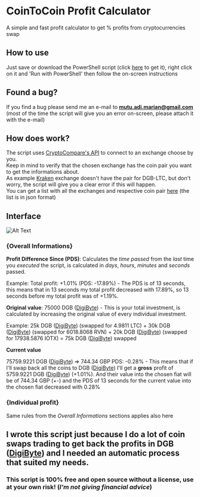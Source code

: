 # CoinToCoin Profit Calculator
A simple and fast profit calculator to get % profits from cryptocurrencies swap

## How to use

Just save or download the PowerShell script (click [here](https://github.com/Xxshark888xX/CoinToCoin-Profit-Calculator/blob/master/CoinToCoinProfitCalculator_run.ps1) to get it), right click on it and 'Run with PowerShell' then follow the on-screen instructions

## Found a bug?

If you find a bug please send me an e-mail to **mutu.adi.marian@gmail.com** (most of the time the script will give you an error on-screen, please attach it with the e-mail)

## How does work?

The script uses [CryptoCompare's API](https://min-api.cryptocompare.com/) to connect to an exchange choose by you.<br>
Keep in mind to verify that the chosen exchange has the coin pair you want to get the informations about.<br>
As example [Kraken](https://www.kraken.com) exchange doesn't have the pair for DGB-LTC, but don't worry, the script will give you a clear error if this will happen.<br>
You can get a list with all the exchanges and respective coin pair [here](https://min-api.cryptocompare.com/data/v2/all/exchanges) (the list is in json format)

## Interface

![Alt Text](https://i.imgur.com/JePE0mz.png)

### {Overall Informations}

**Profit Difference Since (PDS)**:
  Calculates the *time passed* from the *last* time you *executed* the script, is calculated in *days*, *hours*, *minutes* and *seconds* passed.
  
  Example: Total profit: +1.01% (PDS: -17.89%) - The PDS is of 13 seconds, this means that in 13 seconds my total profit decreased with 17.89%, so 13 seconds before my total profit was of +1.19%.
  
**Original value**:
  75000 DGB ([DigiByte](https://digibyte.io/)) - This is your total investment, is calculated by increasing the original value of every individual investment.
  
  Example: 25k DGB ([DigiByte](https://digibyte.io/)) (swapped for 4.9811 LTC) + 30k DGB ([DigiByte](https://digibyte.io/)) (swapped for 6018.8068 RVN) + 20k DGB ([DigiByte](https://digibyte.io/)) (swapped for 17938.5876 IOTX) = 75k DGB ([DigiByte](https://digibyte.io/)) swapped
  
**Current value**

  75759.9221 DGB ([DigiByte](https://digibyte.io/)) => 744.34 GBP PDS: -0.28% - This means that if I'll swap back all the coins to DGB ([DigiByte](https://digibyte.io/)) I'll get a **gross** profit of 5759.9221 DGB ([DigiByte](https://digibyte.io/)) (+1.01%). And their value into the chosen fiat will be of 744.34 GBP (+-) and the PDS of 13 seconds for the current value into the chosen fiat decreased with 0.28%
  
### {Individual profit}

  Same rules from the *Overall Informations* sections applies also here
  
  
## I wrote this script just because I do a lot of coin swaps trading to get back the profits in DGB ([DigiByte](https://digibyte.io/)) and I needed an automatic process that suited my needs.



### This script is 100% free and open source without a license, use at your own risk! (*I'm not giving financial advice*)

